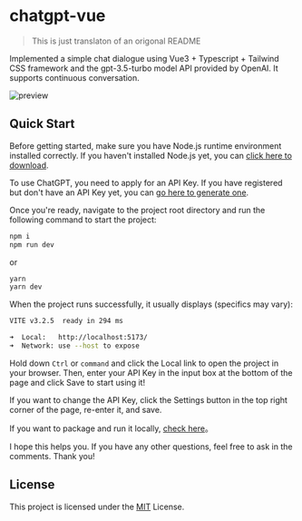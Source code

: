 # chatgpt-vue

>This is just translaton of an origonal README

Implemented a simple chat dialogue using Vue3 + Typescript + Tailwind CSS framework and the gpt-3.5-turbo model API provided by OpenAI. It supports continuous conversation.

![preview](img/preview.gif)

## Quick Start

Before getting started, make sure you have Node.js runtime environment installed correctly. If you haven't installed Node.js yet, you can [click here to download](https://nodejs.org/zh-cn/).

To use ChatGPT, you need to apply for an API Key. If you have registered but don't have an API Key yet, you can [go here to generate one](https://platform.openai.com/account/api-keys).

Once you're ready, navigate to the project root directory and run the following command to start the project:

```bash
npm i
npm run dev
```

or

```bash
yarn
yarn dev
```

When the project runs successfully, it usually displays (specifics may vary):

```bash
VITE v3.2.5  ready in 294 ms

➜  Local:   http://localhost:5173/
➜  Network: use --host to expose
```

Hold down `Ctrl` or `command` and click the Local link to open the project in your browser. Then, enter your API Key in the input box at the bottom of the page and click Save to start using it!

If you want to change the API Key, click the Settings button in the top right corner of the page, re-enter it, and save.

If you want to package and run it locally, [check here](/docs/electron-packaging-guide.md)。

I hope this helps you. If you have any other questions, feel free to ask in the comments. Thank you!

## License

This project is licensed under the [MIT](LICENSE) License.

